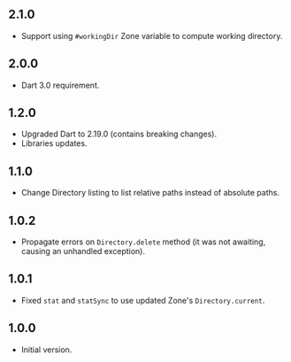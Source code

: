## 2.1.0

- Support using `#workingDir` Zone variable to compute working directory.

## 2.0.0

- Dart 3.0 requirement.

## 1.2.0

- Upgraded Dart to 2.19.0 (contains breaking changes).
- Libraries updates.

## 1.1.0

- Change Directory listing to list relative paths instead of absolute paths.

## 1.0.2

- Propagate errors on `Directory.delete` method (it was not awaiting, causing an unhandled exception). 

## 1.0.1

- Fixed `stat` and `statSync` to use updated Zone's `Directory.current`.

## 1.0.0

- Initial version.
